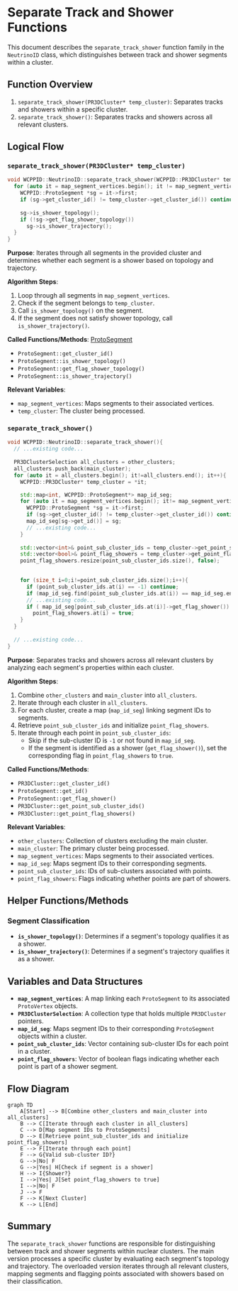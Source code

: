 # Separate Track and Shower Functions

This document describes the `separate_track_shower` function family in the `NeutrinoID` class, which distinguishes between track and shower segments within a cluster.

## Function Overview

1. `separate_track_shower(PR3DCluster* temp_cluster)`: Separates tracks and showers within a specific cluster.
2. `separate_track_shower()`: Separates tracks and showers across all relevant clusters.

## Logical Flow

### `separate_track_shower(PR3DCluster* temp_cluster)`

```cpp
void WCPPID::NeutrinoID::separate_track_shower(WCPPID::PR3DCluster* temp_cluster){
  for (auto it = map_segment_vertices.begin(); it != map_segment_vertices.end(); it++){
    WCPPID::ProtoSegment *sg = it->first;
    if (sg->get_cluster_id() != temp_cluster->get_cluster_id()) continue;
   
    sg->is_shower_topology();
    if (!sg->get_flag_shower_topology())      
      sg->is_shower_trajectory();
  }
}
```

**Purpose**: Iterates through all segments in the provided cluster and determines whether each segment is a shower based on topology and trajectory.

**Algorithm Steps**:
1. Loop through all segments in `map_segment_vertices`.
2. Check if the segment belongs to `temp_cluster`.
3. Call `is_shower_topology()` on the segment.
4. If the segment does not satisfy shower topology, call `is_shower_trajectory()`.

**Called Functions/Methods**: [ProtoSegment](../protosegment.md)
- `ProtoSegment::get_cluster_id()`
- `ProtoSegment::is_shower_topology()`
- `ProtoSegment::get_flag_shower_topology()`
- `ProtoSegment::is_shower_trajectory()`

**Relevant Variables**:
- `map_segment_vertices`: Maps segments to their associated vertices.
- `temp_cluster`: The cluster being processed.

### `separate_track_shower()`

```cpp
void WCPPID::NeutrinoID::separate_track_shower(){
  // ...existing code...
  
  PR3DClusterSelection all_clusters = other_clusters;
  all_clusters.push_back(main_cluster);
  for (auto it = all_clusters.begin(); it!=all_clusters.end(); it++){
    WCPPID::PR3DCluster* temp_cluster = *it;

    std::map<int, WCPPID::ProtoSegment*> map_id_seg;
    for (auto it = map_segment_vertices.begin(); it!= map_segment_vertices.end(); it++){
      WCPPID::ProtoSegment *sg = it->first;
      if (sg->get_cluster_id() != temp_cluster->get_cluster_id()) continue;
      map_id_seg[sg->get_id()] = sg;
      // ...existing code...
    }
    
    std::vector<int>& point_sub_cluster_ids = temp_cluster->get_point_sub_cluster_ids();
    std::vector<bool>& point_flag_showers = temp_cluster->get_point_flag_showers();
    point_flag_showers.resize(point_sub_cluster_ids.size(), false);

        
    for (size_t i=0;i!=point_sub_cluster_ids.size();i++){ 
      if (point_sub_cluster_ids.at(i) == -1) continue;
      if (map_id_seg.find(point_sub_cluster_ids.at(i)) == map_id_seg.end()) continue;
      // ...existing code...
      if ( map_id_seg[point_sub_cluster_ids.at(i)]->get_flag_shower()) 
        point_flag_showers.at(i) = true; 
    } 
  }
  
  // ...existing code...
}
```

**Purpose**: Separates tracks and showers across all relevant clusters by analyzing each segment's properties within each cluster.

**Algorithm Steps**:
1. Combine `other_clusters` and `main_cluster` into `all_clusters`.
2. Iterate through each cluster in `all_clusters`.
3. For each cluster, create a map (`map_id_seg`) linking segment IDs to segments.
4. Retrieve `point_sub_cluster_ids` and initialize `point_flag_showers`.
5. Iterate through each point in `point_sub_cluster_ids`:
   - Skip if the sub-cluster ID is `-1` or not found in `map_id_seg`.
   - If the segment is identified as a shower (`get_flag_shower()`), set the corresponding flag in `point_flag_showers` to `true`.

**Called Functions/Methods**:
- `PR3DCluster::get_cluster_id()`
- `ProtoSegment::get_id()`
- `ProtoSegment::get_flag_shower()`
- `PR3DCluster::get_point_sub_cluster_ids()`
- `PR3DCluster::get_point_flag_showers()`

**Relevant Variables**:
- `other_clusters`: Collection of clusters excluding the main cluster.
- `main_cluster`: The primary cluster being processed.
- `map_segment_vertices`: Maps segments to their associated vertices.
- `map_id_seg`: Maps segment IDs to their corresponding segments.
- `point_sub_cluster_ids`: IDs of sub-clusters associated with points.
- `point_flag_showers`: Flags indicating whether points are part of showers.

## Helper Functions/Methods

### Segment Classification
- **`is_shower_topology()`**: Determines if a segment's topology qualifies it as a shower.
- **`is_shower_trajectory()`**: Determines if a segment's trajectory qualifies it as a shower.

## Variables and Data Structures

- **`map_segment_vertices`**: A map linking each `ProtoSegment` to its associated `ProtoVertex` objects.
- **`PR3DClusterSelection`**: A collection type that holds multiple `PR3DCluster` pointers.
- **`map_id_seg`**: Maps segment IDs to their corresponding `ProtoSegment` objects within a cluster.
- **`point_sub_cluster_ids`**: Vector containing sub-cluster IDs for each point in a cluster.
- **`point_flag_showers`**: Vector of boolean flags indicating whether each point is part of a shower segment.

## Flow Diagram

```mermaid
graph TD
    A[Start] --> B[Combine other_clusters and main_cluster into all_clusters]
    B --> C[Iterate through each cluster in all_clusters]
    C --> D[Map segment IDs to ProtoSegments]
    D --> E[Retrieve point_sub_cluster_ids and initialize point_flag_showers]
    E --> F[Iterate through each point]
    F --> G{Valid sub-cluster ID?}
    G -->|No| F
    G -->|Yes| H[Check if segment is a shower]
    H --> I{Shower?}
    I -->|Yes| J[Set point_flag_showers to true]
    I -->|No| F
    J --> F
    F --> K[Next Cluster]
    K --> L[End]
```

## Summary

The `separate_track_shower` functions are responsible for distinguishing between track and shower segments within nuclear clusters. The main version processes a specific cluster by evaluating each segment's topology and trajectory. The overloaded version iterates through all relevant clusters, mapping segments and flagging points associated with showers based on their classification.
